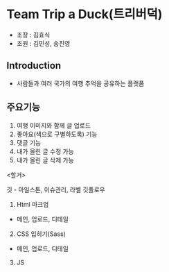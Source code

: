 # Team Trip a Duck(트리버덕)

- 조장 : 김효식
- 조원 : 김민성, 송진영

## Introduction

- 사람들과 여러 국가의 여행 추억을 공유하는 플랫폼

## 주요기능

1. 여행 이미지와 함께 글 업로드
2. 좋아요(색으로 구별하도록) 기능
3. 댓글 기능
4. 내가 올린 글 수정 가능
5. 내가 올린 글 삭제 가능

<할거>

깃 - 마일스톤, 이슈관리, 라벨
깃플로우

1. Html 마크업

- 메인, 업로드, 디테일

2. CSS 입히기(Sass)

- 메인, 업로드, 디테일

3. JS
